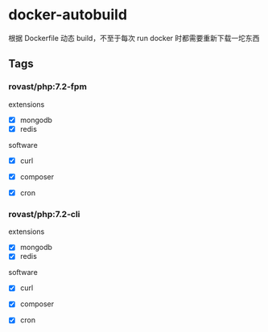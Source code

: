 # docker-autobuild
根据 Dockerfile 动态 build，不至于每次 run docker 时都需要重新下载一坨东西


## Tags

### rovast/php:7.2-fpm

extensions
- [x] mongodb
- [x] redis

software
- [x] curl
- [x] composer
- [x] cron


### rovast/php:7.2-cli

extensions
- [x] mongodb
- [x] redis

software
- [x] curl
- [x] composer
- [x] cron

